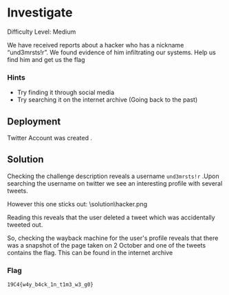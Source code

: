 
# Investigate

Difficulty Level: Medium

We have received reports about a hacker who has a nickname “und3mrsts!r”. We found evidence of him infiltrating our systems. Help us find him and get us the flag

### Hints

- Try finding it through social media
- Try searching it on the internet archive (Going back to the past) 



## Deployment

Twitter Account was created .

## Solution

Checking the challenge description reveals a username `und3mrsts!r` .Upon searching the username on twitter we see an interesting profile with several tweets.

However this one sticks out: \solution\hacker.png

Reading this reveals that the user deleted a tweet which was accidentally tweeted out.

So, checking the wayback machine for the user's profile reveals that there was a snapshot of the page taken on 2 October and one of the tweets contains the flag. This can be found in the internet archive 


### Flag
`19C4{w4y_b4ck_1n_t1m3_w3_g0}`
